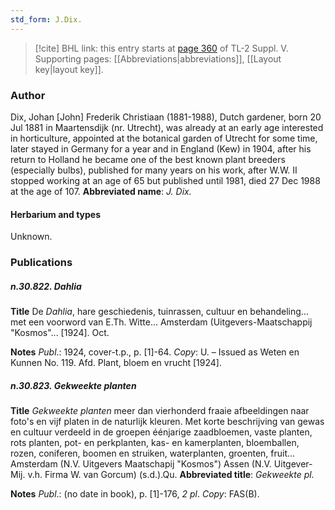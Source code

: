 ```yaml
---
std_form: J.Dix.
---
```


> [!cite] BHL link: this entry starts at [page 360](https://www.biodiversitylibrary.org/page/33259406) of TL-2 Suppl. V.
> Supporting pages: [[Abbreviations|abbreviations]], [[Layout key|layout key]].

### Author

Dix, Johan \[John\] Frederik Christiaan (1881-1988), Dutch gardener, born 20 Jul 1881 in Maartensdijk (nr. Utrecht), was already at an early age interested in horticulture, appointed at the botanical garden of Utrecht for some time, later stayed in Germany for a year and in England (Kew) in 1904, after his return to Holland he became one of the best known plant breeders (especially bulbs), published for many years on his work, after W.W. II stopped working at an age of 65 but published until 1981, died 27 Dec 1988 at the age of 107. 
**Abbreviated name**: *J. Dix.*

#### Herbarium and types

Unknown.

### Publications

##### n.30.822. Dahlia

**Title**
De *Dahlia*, hare geschiedenis, tuinrassen, cultuur en behandeling... met een voorword van E.Th. Witte... Amsterdam (Uitgevers-Maatschappij "Kosmos"... \[1924\]. Oct.

**Notes**
*Publ*.: 1924, cover-t.p., p. \[1\]-64. *Copy*: U. – Issued as Weten en Kunnen No. 119. Afd. Plant, bloem en vrucht \[1924\].

##### n.30.823. Gekweekte planten

**Title**
*Gekweekte planten* meer dan vierhonderd fraaie afbeeldingen naar foto's en vijf platen in de naturlijk kleuren. Met korte beschrijving van gewas en cultuur verdeeld in de groepen éénjarige zaadbloemen, vaste planten, rots planten, pot- en perkplanten, kas- en kamerplanten, bloemballen, rozen, coniferen, boomen en struiken, waterplanten, groenten, fruit... Amsterdam (N.V. Uitgevers Maatschapij "Kosmos") Assen (N.V. Uitgever-Mij. v.h. Firma W. van Gorcum) (s.d.).Qu.
**Abbreviated title**: *Gekweekte pl.*

**Notes**
*Publ*.: (no date in book), p. \[1\]-176, *2 pl*. *Copy*: FAS(B).

